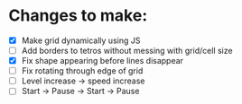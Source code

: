 # Changes to make:

- [x] Make grid dynamically using JS
- [ ] Add borders to tetros without messing with grid/cell size
- [x] Fix shape appearing before lines disappear
- [ ] Fix rotating through edge of grid
- [ ] Level increase -> speed increase
- [ ] Start -> Pause -> Start -> Pause

